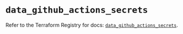 # `data_github_actions_secrets`

Refer to the Terraform Registry for docs: [`data_github_actions_secrets`](https://registry.terraform.io/providers/integrations/github/6.4.0/docs/data-sources/actions_secrets).
